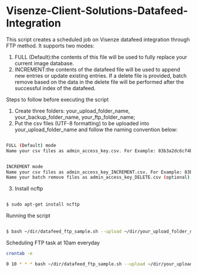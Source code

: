 # Visenze-Client-Solutions-Datafeed-Integration
This script creates a scheduled job on Visenze datafeed integration through FTP method. It supports two modes: 
1. FULL (Default):the contents of this file will be used to fully replace your current image database.
2. INCREMENT:the contents of the datafeed file will be used to append new entries or update existing entries. If a delete file is provided, batch remove based on the data in the delete file will be performed after the successful index of the datafeed.

Steps to follow before executing the script
1. Create three folders: your_upload_folder_name, your_backup_folder_name, your_ftp_folder_name;
2. Put the csv files (UTF-8 formatting) to be uploaded into your_upload_folder_name and follow the naming convention below:
```bash

FULL (Default) mode
Name your csv files as admin_access_key.csv. For Example: 83b3a2dc6cf4b0966575250b26449770.csv

```

```bash

INCREMENT mode
Name your csv files as admin_access_key_INCREMENT.csv. For Example: 83b3a2dc6cf4b0966575250b26449770_INCREMENT.csv
Name your batch remove files as admin_access_key_DELETE.csv (optional). For Example: 83b3a2dc6cf4b0966575250b26449770_DELETE.csv(optional)
```
3. Install ncftp
```bash

$ sudo apt-get install ncftp

```

Running the script
```bash

$ bash ~/dir/datafeed_ftp_sample.sh --upload ~/dir/your_upload_folder_name --backup ~/dir/your_backup_folder_name --ftp ~/dir/your_ftp_folder_name --username XXX --password XXX --ftp_address XXX 

```

Scheduling FTP task at 10am everyday 
```bash
crontab -e
```
```bash
0 10 * * * bash ~/dir/datafeed_ftp_sample.sh --upload ~/dir/your_upload_folder_name --backup ~/dir/your_backup_folder_name --ftp ~/dir/your_ftp_folder_name --username XXX --password XXX --ftp_address XXX 
```

